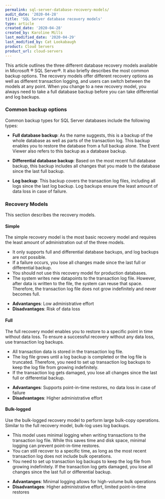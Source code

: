 ```yaml
---
permalink: sql-server-database-recovery-models/
audit_date: '2020-04-28'
title: 'SQL Server database recovery models'
type: article
created_date: '2020-04-28'
created_by: Karoline Mills
last_modified_date: '2020-04-29'
last_modified_by: Cat Lookabaugh
product: Cloud Servers
product_url: cloud-servers
---
```


This article outlines the three different database recovery models available in Microsoft &reg; SQL Server&reg;.
It also briefly describes the most common backup options. The recovery models offer different recovery options
as well as different transaction logging, and users can switch between the models at any point. When you change to a new recovery model, you always need to take a full database backup before you can take differential and log backups.

### Common backup options

Common backup types for SQL Server databases include the following types:

- **Full database backup**: As the name suggests, this is a backup of the whole database as well as parts of the
  transaction log. This backup enables you to restore the database from a full backup alone. The Event Viewer also
  refers to this backup as a database backup.

- **Differential database backup**: Based on the most recent full database backup, this backup includes all changes
  that you made to the database since the last full backup.

- **Log backup**: This backup covers the transaction log files, including all logs since the last log backup. Log
  backups ensure the least amount of data loss in case of failure.

### Recovery Models

This section describes the recovery models.

#### Simple

The simple recovery model is the most basic recovery model and requires the least amount of administration out
of the three models.

- It only supports full and differential database backups, and log backups are not possible.
- If a failure occurs, you lose all changes made since the last full or differential backup.
- You should not use this recovery model for production databases.
- The system writes new datapoints to the transaction log file. However, after data is written to the file, the
  system can reuse that space. Therefore, the transaction log file does not grow indefinitely and never becomes full. 

+ **Advantanges**: Low administrative effort
+ **Disadvantages**: Risk of data loss


#### Full

The full recovery model enables you to restore to a specific point in time without data loss. To ensure a
successful recovery without any data loss, use transaction log backups.

- All transaction data is stored in the transaction log file.
- The log file grows until a log backup is completed or the log file is truncated. Therefore, you need to set up
  transaction log backups to keep the log file from growing indefinitely. 
- If the transaction log gets damaged, you lose all changes since the last full or differential backup.

+ **Advantanges**: Supports point-in-time restores, no data loss in case of failure
+ **Disadvantages**: Higher administrative effort

#### Bulk-logged

Use the bulk-logged recovery model to perform large bulk-copy operations. Similar to the full recovery model,
bulk-log uses log backups. 

- This model uses minimal logging when writing transactions to the transaction log file. While this saves time
  and disk space, minimal logging can prevent point-in-time restores. 
- You can still recover to a specific time, as long as the most recent transaction log does not include bulk
  operations. 
- You need to set up transaction log backups to keep the log file from growing indefinitely. If the transaction
  log gets damaged, you lose all changes since the last full or differential backup.

+ **Advantanges**: Minimal logging allows for high-volume bulk operations
+ **Disadvantages**: Higher administrative effort, limited point-in-time restores
